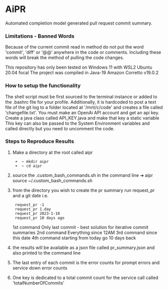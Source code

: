 # AiPR
Automated completion model generated pull request commit summary.

### Limitations - Banned Words
Because of the current commit read in method do not put the word 'commit', 'diff' or '@@' anywhere in the code or comments.
Including these words will break the method of pulling the code changes. 

This repository has only been tested on Windows 11 with WSL2 Ubuntu 20.04 focal
The project was compiled in Java-19 Amazon Corretto v19.0.2

### How to setup the functionality
The shell script must be first sourced to the terminal instance or added to the .bashrc file for your profile.
Additionally, it is hardcoded to post a text file of the git log to a folder located at '/mnt/c/code' and creates a file 
called 'changefile.txt'.
You must make an OpenAi API account and get an api key. Create a java class called API_KEY.java and make that key a static variable
This key can also be passed to the System Environment variables and called directly but you need to uncomment the code.

### Steps to Reproduce Results
1. Make a directory at the root called aipr

        ➜  ~ mkdir aipr
        ➜  ~ cd aipr

2. source the .custom_bash_commands.sh in the command line
        ➜  aipr source ~/.custom_bash_commands.sh
3. from the directory you wish to create the pr summary run request_pr and a git date i.e.

        request_pr -1 
        request_pr 1.day
        request_pr 2023-1-10
        request_pr 10 days ago

   1st command Only last commit - best solution for iterative commit summaries
   2nd command Everything since 12AM 
   3rd command since this date
   4th command starting from today go 10 days back
4. the results will be available as a json file called pr_summary.json and also printed to the command line
5. The last entry of each commit is the error counts for prompt errors and service down error counts
6. One key is dedicated to a total commit count for the service call called 'totalNumberOfCommits'